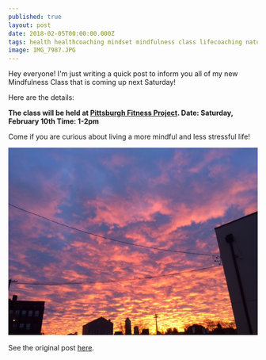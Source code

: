 ```yaml
---
published: true
layout: post
date: 2018-02-05T00:00:00.000Z
tags: health healthcoaching mindset mindfulness class lifecoaching naturalmovement life stress stressmanagement lifestyle coaching food self-improvement exercise diet nutrition chekcoach chekinstitute goals
image: IMG_7987.JPG
---
```


Hey everyone! I'm just writing a quick post to inform you all of my new Mindfulness Class that is coming up next Saturday!

Here are the details:

**The class will be held at [Pittsburgh Fitness Project](https://www.pittsburghfitnessproject.com/).
Date: Saturday, February 10th
Time: 1-2pm**

Come if you are curious about living a more mindful and less stressful life!

![IMG_7987_small.JPG](/content/IMG_7987_small.JPG)

See the original post [here](https://www.pittsburghfitnessproject.com/wellness-series.html).


